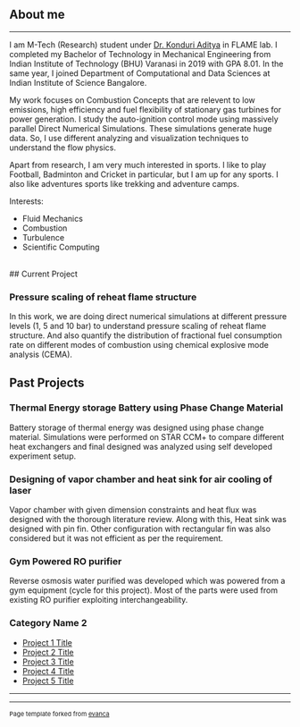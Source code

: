 ## About me
---
I am M-Tech (Research) student under [Dr. Konduri Aditya](http://cds.iisc.ac.in/faculty/konduriadi/) in FLAME lab. I completed my Bachelor of Technology in Mechanical Engineering from Indian Institute of Technology (BHU) Varanasi in 2019 with GPA 8.01. In the same year, I joined Department of Computational and Data Sciences at Indian Institute of Science Bangalore. 

My work focuses on Combustion Concepts that are relevent to low emissions, high efficiency and fuel flexibility of stationary gas turbines for power generation. I study the auto-ignition control mode using massively parallel Direct Numerical Simulations. These simulations generate huge data. So, I use different analyzing and visualization techniques to understand the flow physics.

Apart from research, I am very much interested in sports. I like to play Football, Badminton and Cricket in particular, but I am up for any sports. I also like adventures sports like trekking and adventure camps.

Interests:
- Fluid Mechanics
- Combustion
- Turbulence
- Scientific Computing


<br>
## Current Project

### Pressure scaling of reheat flame structure
In this work, we are doing direct numerical simulations at different pressure levels (1, 5 and 10 bar) to understand pressure scaling of reheat flame structure. And also quantify the distribution of fractional fuel consumption rate on different modes of combustion using chemical explosive mode analysis (CEMA). 

## Past Projects

### Thermal Energy storage Battery using Phase Change Material
Battery storage of thermal energy was designed using phase change material. Simulations were performed on STAR CCM+ to compare different heat exchangers and final designed was analyzed using self developed experiment setup. 


### Designing of vapor chamber and heat sink for air cooling of laser
Vapor chamber with given dimension constraints and heat flux was designed with the thorough literature review. Along with this, Heat sink was designed with pin fin. Other configuration with rectangular fin was also considered but it was not efficient as per the requirement.


### Gym Powered RO purifier
Reverse osmosis water purified was developed which was powered from a gym equipment (cycle for this project). Most of the parts were used from existing RO purifier exploiting interchangeability.



### Category Name 2

- [Project 1 Title](http://example.com/)
- [Project 2 Title](http://example.com/)
- [Project 3 Title](http://example.com/)
- [Project 4 Title](http://example.com/)
- [Project 5 Title](http://example.com/)

---




---
<p style="font-size:11px">Page template forked from <a href="https://github.com/evanca/quick-portfolio">evanca</a></p>
<!-- Remove above link if you don't want to attibute -->
